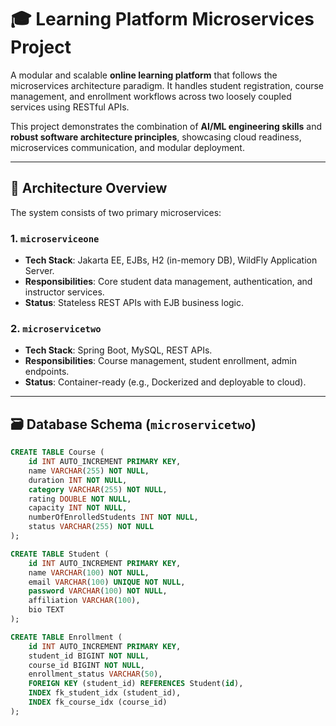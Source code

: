 # 🎓 Learning Platform Microservices Project

A modular and scalable **online learning platform** that follows the microservices architecture paradigm. It handles student registration, course management, and enrollment workflows across two loosely coupled services using RESTful APIs.

This project demonstrates the combination of **AI/ML engineering skills** and **robust software architecture principles**, showcasing cloud readiness, microservices communication, and modular deployment.

---

## 🧩 Architecture Overview

The system consists of two primary microservices:

### 1. `microserviceone`
- **Tech Stack**: Jakarta EE, EJBs, H2 (in-memory DB), WildFly Application Server.
- **Responsibilities**: Core student data management, authentication, and instructor services.
- **Status**: Stateless REST APIs with EJB business logic.

### 2. `microservicetwo`
- **Tech Stack**: Spring Boot, MySQL, REST APIs.
- **Responsibilities**: Course management, student enrollment, admin endpoints.
- **Status**: Container-ready (e.g., Dockerized and deployable to cloud).

---

## 🗃️ Database Schema (`microservicetwo`)

```sql
CREATE TABLE Course (
    id INT AUTO_INCREMENT PRIMARY KEY,
    name VARCHAR(255) NOT NULL,
    duration INT NOT NULL,
    category VARCHAR(255) NOT NULL,
    rating DOUBLE NOT NULL,
    capacity INT NOT NULL,
    numberOfEnrolledStudents INT NOT NULL,
    status VARCHAR(255) NOT NULL
);

CREATE TABLE Student (
    id INT AUTO_INCREMENT PRIMARY KEY,
    name VARCHAR(100) NOT NULL,
    email VARCHAR(100) UNIQUE NOT NULL,
    password VARCHAR(100) NOT NULL,
    affiliation VARCHAR(100),
    bio TEXT
);

CREATE TABLE Enrollment (
    id INT AUTO_INCREMENT PRIMARY KEY,
    student_id BIGINT NOT NULL,
    course_id BIGINT NOT NULL,
    enrollment_status VARCHAR(50),
    FOREIGN KEY (student_id) REFERENCES Student(id),
    INDEX fk_student_idx (student_id),
    INDEX fk_course_idx (course_id)
);
